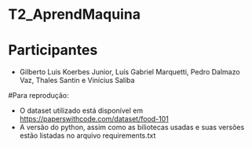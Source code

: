 # T2_AprendMaquina
# Participantes
- Gilberto Luis Koerbes Junior, Luís Gabriel Marquetti, Pedro Dalmazo Vaz, Thales Santin e Vinícius Saliba

#Para reprodução:
- O dataset utilizado está disponível em https://paperswithcode.com/dataset/food-101
- A versão do python, assim como as biliotecas usadas e suas versões estão listadas no arquivo requirements.txt
